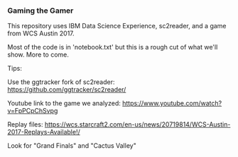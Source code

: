 ### Gaming the Gamer

This repository uses IBM Data Science Experience, sc2reader, and a game from WCS Austin 2017.


Most of the code is in 'notebook.txt' but this is a rough cut of what we'll show. More to come.


Tips:

Use the ggtracker fork of sc2reader: https://github.com/ggtracker/sc2reader/

Youtube link to the game we analyzed: https://www.youtube.com/watch?v=FpPCpChSvpg

Replay files: https://wcs.starcraft2.com/en-us/news/20719814/WCS-Austin-2017-Replays-Available!/

Look for "Grand Finals" and "Cactus Valley"


